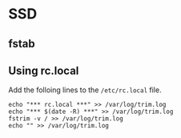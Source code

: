 SSD
===

## fstab


## Using rc.local
Add the folloing lines to the `/etc/rc.local` file.
```shell
echo "*** rc.local ***" >> /var/log/trim.log
echo "*** $(date -R) ***" >> /var/log/trim.log
fstrim -v / >> /var/log/trim.log
echo "" >> /var/log/trim.log
```
